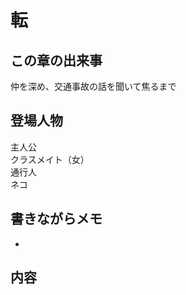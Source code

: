 
# 転

## この章の出来事
仲を深め、交通事故の話を聞いて焦るまで

## 登場人物
主人公<br>
クラスメイト（女）<br>
通行人<br>
ネコ

## 書きながらメモ

+


## 内容

















